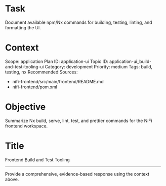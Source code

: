 # Task
Document available npm/Nx commands for building, testing, linting, and formatting the UI.

# Context
Scope: application
Plan ID: application-ui
Topic ID: application-ui_build-and-test-tooling-ui
Category: development
Priority: medium
Tags: build, testing, nx
Recommended Sources:
- nifi-frontend/src/main/frontend/README.md
- nifi-frontend/pom.xml

# Objective
Summarize Nx build, serve, lint, test, and prettier commands for the NiFi frontend workspace.

# Title
Frontend Build and Test Tooling

---

Provide a comprehensive, evidence-based response using the context above.
